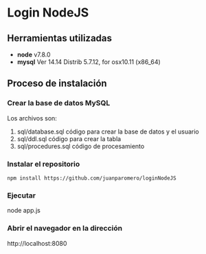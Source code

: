 # Login NodeJS
## Herramientas utilizadas
- **node** v7.8.0
- **mysql** Ver 14.14 Distrib 5.7.12, for osx10.11 (x86_64)

## Proceso de instalación
### Crear la base de datos MySQL
Los archivos son:
1. sql/database.sql código para crear la base de datos y el usuario
2. sql/ddl.sql código para crear la tabla
3. sql/procedures.sql código de procesamiento

### Instalar el repositorio
```
npm install https://github.com/juanparomero/loginNodeJS
```
### Ejecutar
node app.js

### Abrir el navegador en la dirección
http://localhost:8080
